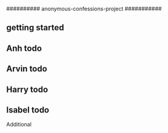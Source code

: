 ########## anonymous-confessions-project ###########

getting started
----------------------------------------------------
Anh todo
----------------------------------------------------
Arvin todo
----------------------------------------------------
Harry todo
----------------------------------------------------
Isabel todo
----------------------------------------------------
Additional